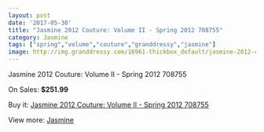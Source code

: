 ```yaml
---
layout: post
date: '2017-05-30'
title: "Jasmine 2012 Couture: Volume II - Spring 2012 708755"
category: Jasmine
tags: ["spring","volume","couture","granddressy","jasmine"]
image: http://img.granddressy.com/16961-thickbox_default/jasmine-2012-couture-volume-ii-spring-2012-708755.jpg
---
```

Jasmine 2012 Couture: Volume II - Spring 2012 708755

On Sales: **$251.99**
<a href="https://www.granddressy.com/en/jasmine/15963-jasmine-2012-couture-volume-ii-spring-2012-708755.html"><amp-img layout="responsive" width="600" height="600" src="//img.granddressy.com/16961-thickbox_default/jasmine-2012-couture-volume-ii-spring-2012-708755.jpg" alt="Jasmine 2012 Couture: Volume II - Spring 2012 708755 0" /></a>

Buy it: [Jasmine 2012 Couture: Volume II - Spring 2012 708755](https://www.granddressy.com/en/jasmine/15963-jasmine-2012-couture-volume-ii-spring-2012-708755.html "Jasmine 2012 Couture: Volume II - Spring 2012 708755")

View more: [Jasmine](https://www.granddressy.com/en/356-jasmine "Jasmine")